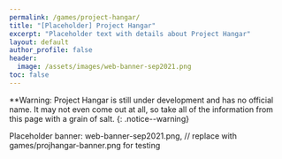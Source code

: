 ```yaml
---
permalink: /games/project-hangar/
title: "[Placeholder] Project Hangar"
excerpt: "Placeholder text with details about Project Hangar"
layout: default
author_profile: false
header:
  image: /assets/images/web-banner-sep2021.png
toc: false
---
```


**Warning: Project Hangar is still under development and has no official name. It may not even come out at all, so take all of the information from this page with a grain of salt. {: .notice--warning}

Placeholder banner: web-banner-sep2021.png, // replace with games/projhangar-banner.png for testing
